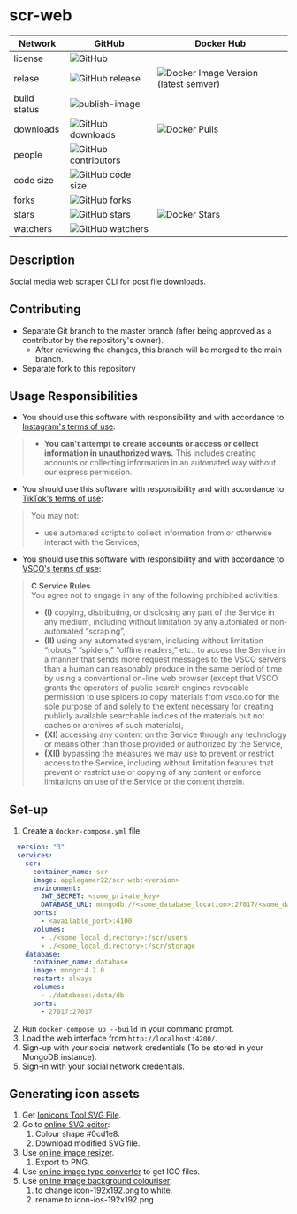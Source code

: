 # scr-web
|Network|GitHub|Docker Hub|
|-|-|-|
|license|![GitHub](https://img.shields.io/github/license/AppleGamer22/scr-web?logo=github)||
|relase|![GitHub release](https://img.shields.io/github/v/release/AppleGamer22/scr-web?logo=Github)|![Docker Image Version (latest semver)](https://img.shields.io/docker/v/applegamer22/scr-web?logo=docker)|
|build status|![publish-image](https://github.com/AppleGamer22/scr-web/workflows/publish-image/badge.svg)||
|downloads|![GitHub downloads](https://img.shields.io/github/downloads/AppleGamer22/scr-web/total?&logo=github)|![Docker Pulls](https://img.shields.io/docker/pulls/applegamer22/scr-web?label=downloads&logo=docker)|
|people|![GitHub contributors](https://img.shields.io/github/contributors/AppleGamer22/scr-web?logo=github)||
|code size|![GitHub code size](https://img.shields.io/github/languages/code-size/AppleGamer22/scr-web?logo=GitHub)|
|forks|![GitHub forks](https://img.shields.io/github/forks/AppleGamer22/scr-web?logo=github)|
|stars|![GitHub stars](https://img.shields.io/github/stars/AppleGamer22/scr-web?logo=github)|![Docker Stars](https://img.shields.io/docker/stars/applegamer22/scr-web?label=stars&logo=docker)|
|watchers|![GitHub watchers](https://img.shields.io/github/watchers/AppleGamer22/scr-web?logo=github)|
## Description
Social media web scraper CLI for post file downloads.
## Contributing
* Separate Git branch to the master branch (after being approved as a contributor by the repository's owner).
  * After reviewing the changes, this branch will be merged to the main branch.
* Separate fork to this repository
## Usage Responsibilities
* You should use this software with responsibility and with accordance to [Instagram's terms of use](https://help.instagram.com/581066165581870):
> * **You can't attempt to create accounts or access or collect information in unauthorized ways.**
> This includes creating accounts or collecting information in an automated way without our express permission.
* You should use this software with responsibility and with accordance to [TikTok's terms of use](https://www.tiktok.com/legal/terms-of-use):
> You may not:
> * use automated scripts to collect information from or otherwise interact with the Services;
* You should use this software with responsibility and with accordance to [VSCO's terms of use](https://vsco.co/about/terms_of_use):
> **C Service Rules**  
> You agree not to engage in any of the following prohibited activities:
> * **(I)** copying, distributing, or disclosing any part of the Service in any medium, including without limitation by any automated or non-automated “scraping”,
> * **(II)** using any automated system, including without limitation “robots,” “spiders,” “offline readers,” etc., to access the Service in a manner that sends more request messages to the VSCO servers than a human can reasonably produce in the same period of time by using a conventional on-line web browser (except that VSCO grants the operators of public search engines revocable permission to use spiders to copy materials from vsco.co for the sole purpose of and solely to the extent necessary for creating publicly available searchable indices of the materials but not caches or archives of such materials),
> * **(XI)** accessing any content on the Service through any technology or means other than those provided or authorized by the Service,
> * **(XII)** bypassing the measures we may use to prevent or restrict access to the Service, including without limitation features that prevent or restrict use or copying of any content or enforce limitations on use of the Service or the content therein.
## Set-up
1. Create a `docker-compose.yml` file:
```yml
  version: "3"
  services:
    scr:
      container_name: scr
      image: applegamer22/scr-web:<version>
      environment:
        JWT_SECRET: <some_private_key>
        DATABASE_URL: mongodb://<some_database_location>:27017/<some_database>
      ports:
        - <available_port>:4100
      volumes:
        - ./<some_local_directory>:/scr/users
        - ./<some_local_directory>:/scr/storage
    database:
      container_name: database
      image: mongo:4.2.0
      restart: always
      volumes:
        - ./database:/data/db
      ports:
        - 27017:27017
```
2. Run `docker-compose up --build` in your command prompt.
3. Load the web interface from `http://localhost:4200/`.
4. Sign-up with your social network credentials (To be stored in your MongoDB instance).
5. Sign-in with your social network credentials.
## Generating icon assets
1. Get [Ionicons Tool SVG File](https://ionicons.com/ionicons/svg/md-hammer.svg).
2. Go to [online SVG editor](https://editor.method.ac):
   1. Colour shape #0cd1e8.
   2. Download modified SVG file.
3. Use [online image resizer](https://pinetools.com/resize-image).
   1. Export to PNG.
4. Use [online image type converter](https://lottatools.com/convert-to-ico) to get ICO files.
5. Use [online image background colouriser](https://lottatools.com/add-solid-background-to-image):
   1. to change icon-192x192.png to white.
   2. rename to icon-ios-192x192.png
